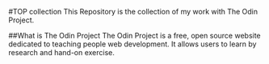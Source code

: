 #TOP collection
This Repository is the collection of my work with The Odin Project.


##What is The Odin Project
The Odin Project is a free, open source website dedicated to teaching people web development. It allows users to learn by research and hand-on exercise.